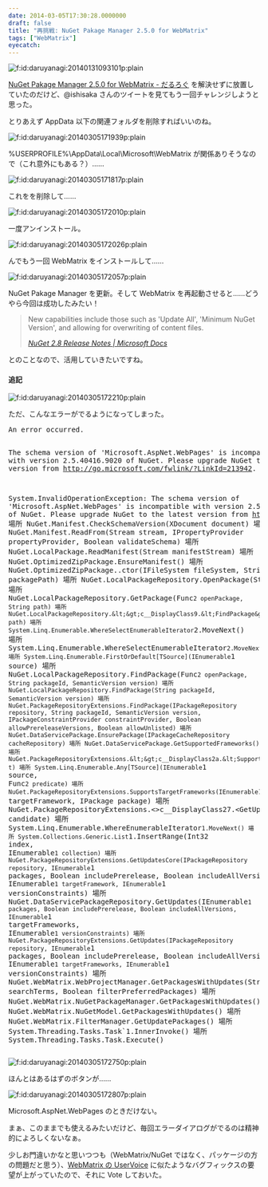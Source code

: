 ```yaml
---
date: 2014-03-05T17:30:28.0000000
draft: false
title: "再挑戦: NuGet Pakage Manager 2.5.0 for WebMatrix"
tags: ["WebMatrix"]
eyecatch: 
---
```

<p><span itemscope itemtype="http://schema.org/Photograph"><img src="20140131093101.png" alt="f:id:daruyanagi:20140131093101p:plain" title="f:id:daruyanagi:20140131093101p:plain" class="hatena-fotolife" itemprop="image"></span></p><p><a href="https://blog.daruyanagi.jp/entry/2014/01/31/094422">NuGet Pakage Manager 2.5.0 for WebMatrix - &#x3060;&#x308B;&#x308D;&#x3050;</a> を解決せずに放置していたのだけど、@ishisaka さんのツイートを見てもう一回チャレンジしようと思った。</p><p><script>    window.twttr = (function(d, s, id) {        var js, fjs = d.getElementsByTagName(s)[0],            t = window.twttr || {};        if (d.getElementById(id)) return t;        js = d.createElement(s);        js.id = id;        js.src = "https://platform.twitter.com/widgets.js";        fjs.parentNode.insertBefore(js, fjs);        t._e = [];        t.ready = function(f) {            t._e.push(f);        };        return t;    }(document, "script", "twitter-wjs"));</script><script>    twttr.ready(function (twttr) {        var el = document.getElementsByClassName('twitter-syntax-tweet-id-439194904992825344');        for (var i=0;i<el.length;i++) {            if (!!el[i].getAttribute('data-is-tweet-loaded')){                continue;            }            el[i].setAttribute('data-is-tweet-loaded', '1');            twttr.widgets.createTweet('439194904992825344',el[i],{});        }    });</script><div class="twitter-syntax-tweet-id-439194904992825344"></div></p><p>とりあえず AppData 以下の関連フォルダを削除すればいいのね。</p><p><span itemscope itemtype="http://schema.org/Photograph"><img src="20140305171939.png" alt="f:id:daruyanagi:20140305171939p:plain" title="f:id:daruyanagi:20140305171939p:plain" class="hatena-fotolife" itemprop="image"></span></p><p>%USERPROFILE%\AppData\Local\Microsoft\WebMatrix が関係ありそうなので（これ意外にもある？）……</p><p><span itemscope itemtype="http://schema.org/Photograph"><img src="20140305171817.png" alt="f:id:daruyanagi:20140305171817p:plain" title="f:id:daruyanagi:20140305171817p:plain" class="hatena-fotolife" itemprop="image"></span></p><p>これをを削除して……</p><p><span itemscope itemtype="http://schema.org/Photograph"><img src="20140305172010.png" alt="f:id:daruyanagi:20140305172010p:plain" title="f:id:daruyanagi:20140305172010p:plain" class="hatena-fotolife" itemprop="image"></span></p><p>一度アンインストール。</p><p><span itemscope itemtype="http://schema.org/Photograph"><img src="20140305172026.png" alt="f:id:daruyanagi:20140305172026p:plain" title="f:id:daruyanagi:20140305172026p:plain" class="hatena-fotolife" itemprop="image"></span></p><p>んでもう一回 WebMatrix をインストールして……</p><p><span itemscope itemtype="http://schema.org/Photograph"><img src="20140305172057.png" alt="f:id:daruyanagi:20140305172057p:plain" title="f:id:daruyanagi:20140305172057p:plain" class="hatena-fotolife" itemprop="image"></span></p><p>NuGet Pakage Manager を更新。そして WebMatrix を再起動させると……どうやら今回は成功したみたい！</p>

<blockquote cite="http://docs.nuget.org/docs/release-notes/nuget-2.8">
<p>New capabilities include those such as 'Update All', 'Minimum NuGet Version', and allowing for overwriting of content files.</p>

<cite><a href="http://docs.nuget.org/docs/release-notes/nuget-2.8">NuGet 2.8 Release Notes | Microsoft Docs</a></cite>
</blockquote>
<p>とのことなので、活用していきたいですね。</p>

<div class="section">
<h4>追記</h4>
<p><span itemscope itemtype="http://schema.org/Photograph"><img src="20140305172210.png" alt="f:id:daruyanagi:20140305172210p:plain" title="f:id:daruyanagi:20140305172210p:plain" class="hatena-fotolife" itemprop="image"></span></p><p>ただ、こんなエラーがでるようになってしまった。</p>
<pre class="code" data-lang="" data-unlink>An error occurred.

The schema version of &#39;Microsoft.AspNet.WebPages&#39; is incompatible with version 2.5.40416.9020 of NuGet. Please upgrade NuGet to the latest version from http://go.microsoft.com/fwlink/?LinkId=213942.

System.InvalidOperationException: The schema version of &#39;Microsoft.AspNet.WebPages&#39; is incompatible with version 2.5.40416.9020 of NuGet. Please upgrade NuGet to the latest version from http://go.microsoft.com/fwlink/?LinkId=213942.
場所 NuGet.Manifest.CheckSchemaVersion(XDocument document)
場所 NuGet.Manifest.ReadFrom(Stream stream, IPropertyProvider propertyProvider, Boolean validateSchema)
場所 NuGet.LocalPackage.ReadManifest(Stream manifestStream)
場所 NuGet.OptimizedZipPackage.EnsureManifest()
場所 NuGet.OptimizedZipPackage..ctor(IFileSystem fileSystem, String packagePath)
場所 NuGet.LocalPackageRepository.OpenPackage(String path)
場所 NuGet.LocalPackageRepository.GetPackage(Func`2 openPackage, String path)
場所 NuGet.LocalPackageRepository.&lt;&gt;c__DisplayClass9.&lt;FindPackage&gt;b__5(String path)
場所 System.Linq.Enumerable.WhereSelectEnumerableIterator`2.MoveNext()
場所 System.Linq.Enumerable.WhereSelectEnumerableIterator`2.MoveNext()
場所 System.Linq.Enumerable.FirstOrDefault[TSource](IEnumerable`1 source)
場所 NuGet.LocalPackageRepository.FindPackage(Func`2 openPackage, String packageId, SemanticVersion version)
場所 NuGet.LocalPackageRepository.FindPackage(String packageId, SemanticVersion version)
場所 NuGet.PackageRepositoryExtensions.FindPackage(IPackageRepository repository, String packageId, SemanticVersion version, IPackageConstraintProvider constraintProvider, Boolean allowPrereleaseVersions, Boolean allowUnlisted)
場所 NuGet.DataServicePackage.EnsurePackage(IPackageCacheRepository cacheRepository)
場所 NuGet.DataServicePackage.GetSupportedFrameworks()
場所 NuGet.PackageRepositoryExtensions.&lt;&gt;c__DisplayClass2a.&lt;SupportsTargetFrameworks&gt;b__29(FrameworkName t)
場所 System.Linq.Enumerable.Any[TSource](IEnumerable`1 source, Func`2 predicate)
場所 NuGet.PackageRepositoryExtensions.SupportsTargetFrameworks(IEnumerable`1 targetFramework, IPackage package)
場所 NuGet.PackageRepositoryExtensions.&lt;&gt;c__DisplayClass27.&lt;GetUpdatesCore&gt;b__23(IPackage candidate)
場所 System.Linq.Enumerable.WhereEnumerableIterator`1.MoveNext()
場所 System.Collections.Generic.List`1.InsertRange(Int32 index, IEnumerable`1 collection)
場所 NuGet.PackageRepositoryExtensions.GetUpdatesCore(IPackageRepository repository, IEnumerable`1 packages, Boolean includePrerelease, Boolean includeAllVersions, IEnumerable`1 targetFramework, IEnumerable`1 versionConstraints)
場所 NuGet.DataServicePackageRepository.GetUpdates(IEnumerable`1 packages, Boolean includePrerelease, Boolean includeAllVersions, IEnumerable`1 targetFrameworks, IEnumerable`1 versionConstraints)
場所 NuGet.PackageRepositoryExtensions.GetUpdates(IPackageRepository repository, IEnumerable`1 packages, Boolean includePrerelease, Boolean includeAllVersions, IEnumerable`1 targetFrameworks, IEnumerable`1 versionConstraints)
場所 NuGet.WebMatrix.WebProjectManager.GetPackagesWithUpdates(String searchTerms, Boolean filterPreferredPackages)
場所 NuGet.WebMatrix.NuGetPackageManager.GetPackagesWithUpdates()
場所 NuGet.WebMatrix.NuGetModel.GetPackagesWithUpdates()
場所 NuGet.WebMatrix.FilterManager.GetUpdatePackages()
場所 System.Threading.Tasks.Task`1.InnerInvoke()
場所 System.Threading.Tasks.Task.Execute()</pre><p><span itemscope itemtype="http://schema.org/Photograph"><img src="20140305172750.png" alt="f:id:daruyanagi:20140305172750p:plain" title="f:id:daruyanagi:20140305172750p:plain" class="hatena-fotolife" itemprop="image"></span></p><p>ほんとはあるはずのボタンが……</p><p><span itemscope itemtype="http://schema.org/Photograph"><img src="20140305172807.png" alt="f:id:daruyanagi:20140305172807p:plain" title="f:id:daruyanagi:20140305172807p:plain" class="hatena-fotolife" itemprop="image"></span></p><p>Microsoft.AspNet.WebPages のときだけない。</p><p>まぁ、このままでも使えるみたいだけど、毎回エラーダイアログがでるのは精神的によろしくないなぁ。</p><p>少しお門違いかなと思いつつも（WebMatrix/NuGet ではなく、パッケージの方の問題だと思う）、<a href="http://webmatrix.uservoice.com/forums/128313-webmatrix-suggestions">WebMatrix &#x306E; UserVoice</a> に似たようなバグフィックスの要望が上がっていたので、それに Vote しておいた。</p>

</div>